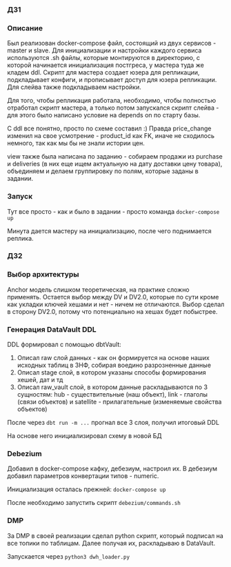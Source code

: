 ### ДЗ1

### Описание

Был реализован docker-compose файл, состоящий из двух сервисов - master и slave. Для инициализации и настройки каждого сервиса используются .sh файлы, которые монтируются в директорию, с которой начинается инициализация постгреса, у мастера туда же кладем ddl. Скрипт для мастера создает юзера для репликации, подкладывает конфиги, и прописывает доступ для юзера репликации. Для слейва также подкладываем настройки.

Для того, чтобы репликация работала, необходимо, чтобы полностью отработал скрипт мастера, а только потом запускался скрипт слейва - для этого было написано условие на depends on по старту базы.

С ddl все понятно, просто по схеме составил :) Правда price_change изменил на свое усмотрение - product_id как FK, иначе не сходилось немного, так как мы бы не знали истории цен.

view также была написана по заданию - собираем продажи из purchase и deliveries (в них еще ищем актуальную на дату доставки цену товара), объединяем и делаем группировку по полям, которые заданы в задании.

### Запуск

Тут все просто - как и было в задании - просто команда ```docker-compose up```

Минута дается мастеру на инициализацию, после чего поднимается реплика.

### ДЗ2

### Выбор архитектуры

Anchor модель слишком теоретическая, на практике сложно применять. Остается выбор между DV и DV2.0, которые по сути кроме как укладки ключей хешами и нет - ничем не отличаются. Выбор сделал в сторону DV2.0, потому что потенциально на хешах будет побыстрее.

### Генерация DataVault DDL

DDL формировал с помощью dbtVault:

1) Описал raw слой данных - как он формируется на основе наших исходных таблиц в 3НФ, собирая воедино разрозненные данные
2) Описал stage слой, в котором указаны способы формирования хешей, дат и тд
3) Описал raw_vault слой, в котором данные раскладываются по 3 сущностям: hub - существительные (наш объект), link - глаголы (связи объектов) и satellite - прилагательные (изменяемые свойства объектов)

После через `dbt run -m ...` прогнал все 3 слоя, получил итоговый DDL

На основе него инициализировал схему в новой БД

### Debezium

Добавил в docker-compose кафку, дебезиум, настроил их. В дебезиум добавил параметров конвертации типов - numeric.

Инициализация осталась прежней: `docker-compose up`

После необходимо запустить скрипт `debezium/commands.sh` 

### DMP

За DMP в своей реализации сделал python скрипт, который подписал на все топики по таблицам. Далее получая их, раскладываю в DataVault.

Запускается через `python3 dwh_loader.py`